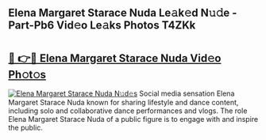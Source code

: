 ## Elena Margaret Starace Nuda Le𝚊k𝚎d N𝚞𝚍e - Part-Pb6 Vid𝚎o Le𝚊ks Photos T4ZKk

# <h2><a href="http://fbdvpp.evod.top/?m=Elena+Margaret+Starace+Nuda">🔗 👉🔴 Elena Margaret Starace Nuda Vid𝚎o Ph𝚘t𝚘s</a></h2>

[![Elena Margaret Starace Nuda N𝚞d𝚎s](https://i.imgur.com/8V9OHl7.gif)](http://fbdvpp.evod.top/?m=Elena+Margaret+Starace+Nuda)
Social media sensation Elena Margaret Starace Nuda known for sharing lifestyle and dance content, including solo and collaborative dance performances and vlogs. The role Elena Margaret Starace Nuda of a public figure is to engage with and inspire the public. 

